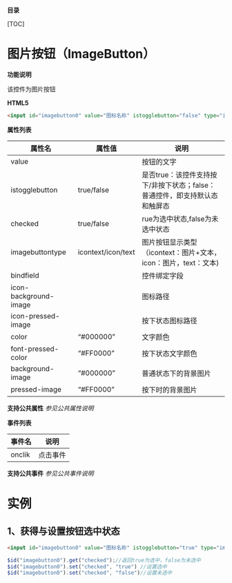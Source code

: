 **目录**

[TOC]

# 图片按钮（ImageButton）

**功能说明**

该控件为图片按钮

**HTML5**

```html
<input id="imagebutton0" value="图标名称" istogglebutton="false" type="imagebutton" checked="false"/>
```

**属性列表**

| 属性名 | 属性值 | 说明 |
| ------------ | ------------ | ------------ |
| value |   | 按钮的文字 |
| istogglebutton | true/false | 是否true：该控件支持按下/非按下状态；false：普通控件，即支持默认态和触屏态 |
| checked | true/false | rue为选中状态,false为未选中状态 |
| imagebuttontype | icontext/icon/text | 图片按钮显示类型（icontext：图片+文本，icon：图片，text：文本) |
| bindfield |   | 控件绑定字段 |
| icon-background-image |   | 图标路径 |
| icon-pressed-image |   | 按下状态图标路径 |
| color | “#000000” | 文字颜色 |
| font-pressed-color | “#FF0000” | 按下状态文字颜色 |
| background-image | “#000000” | 普通状态下的背景图片 |
| pressed-image | “#FF0000” | 按下时的背景图片 |

**支持公共属性**
*参见公共属性说明*

**事件列表**

| 事件名 | 说明 |
| ------------ | ------------ |
| onclik | 点击事件 |

**支持公共事件**
*参见公共事件说明*

# 实例

## 1、获得与设置按钮选中状态
```html
<input id="imagebutton0" value="图标名称" istogglebutton="true" type="imagebutton" checked="false"/>
```
```javascript
$id("imagebutton0").get("checked");//返回true为选中，false为未选中
$id("imagebutton0").set("checked", "true") //设置选中
$id("imagebutton0").set("checked", "false")//设置未选中
```
